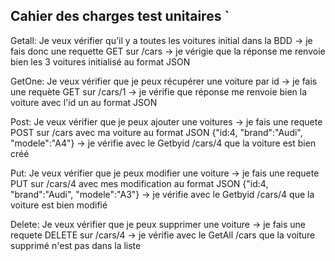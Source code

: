## Cahier des charges test unitaires `

Getall: Je veux vérifier qu'il y a toutes les voitures initial dans la BDD -> je fais donc une requette GET sur /cars -> je vérigie que la réponse me renvoie bien les 3 voitures initialisé au format JSON 

GetOne: Je veux vérifier que je peux récupérer une voiture par id -> je fais une requète GET sur /cars/1 -> je vérifie que réponse me renvoie bien la voiture avec l'id un au format JSON

Post: Je veux vérifier que je peux ajouter une voitures -> je fais une requete POST sur /cars avec ma voiture au format JSON {"id:4, "brand":"Audi", "modele":"A4"} -> je vérifie avec le Getbyid /cars/4 que la voiture est bien créé

Put: Je veux vérifier que je peux modifier une voiture -> je fais une requete PUT sur /cars/4 avec mes modification au format JSON {"id:4, "brand":"Audi", "modele":"A3"} -> je vérifie avec le Getbyid /cars/4 que la voiture est bien modifié

Delete: Je veux vérifier que je peux supprimer une voiture -> je fais une requete DELETE sur /cars/4 -> je vérifie avec le GetAll /cars que la voiture supprimé n'est pas dans la liste